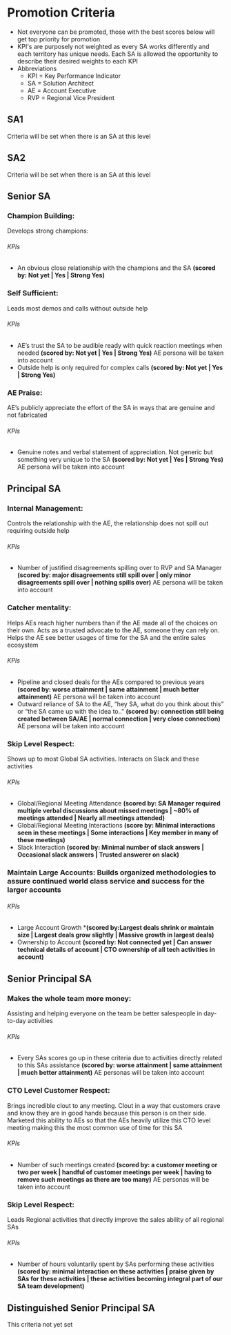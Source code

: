 #  Promotion Criteria
  * Not everyone can be promoted, those with the best scores below will get top priority for promotion
  * KPI's are purposely not weighted as every SA works differently and each territory has unique needs. Each SA is allowed the opportunity to describe their desired weights to each KPI
  * Abbreviations
    * KPI = Key Performance Indicator
    * SA = Solution Architect
    * AE = Account Executive
    * RVP = Regional Vice President


##  SA1
Criteria will be set when there is an SA at this level
##  SA2
Criteria will be set when there is an SA at this level
##  Senior SA
### Champion Building: 
Develops strong champions:  
###### KPIs 
  * An obvious close relationship with the champions and the SA **(scored by: Not yet | Yes | Strong Yes)**
### Self Sufficient: 
Leads most demos and calls without outside help
###### KPIs 
  * AE’s trust the SA to be audible ready with quick reaction meetings when needed **(scored by: Not yet | Yes | Strong Yes)** AE persona will be taken into account
  * Outside help is only required for complex calls **(scored by: Not yet | Yes | Strong Yes)**
### AE Praise: 
AE’s publicly appreciate the effort of the SA in ways that are genuine and not fabricated
###### KPIs 
  * Genuine notes and verbal statement of appreciation. Not generic but something very unique to the SA **(scored by: Not yet | Yes | Strong Yes)** AE persona will be taken into account
## Principal SA
### Internal Management: 
Controls the relationship with the AE, the relationship does not spill out requiring outside help
###### KPIs 
  * Number of justified disagreements spilling over to RVP and SA Manager **(scored by: major disagreements still spill over | only minor disagreements spill over | nothing spills over)** AE persona will be taken into account
### Catcher mentality: 
Helps AEs reach higher numbers than if the AE made all of the choices on their own. Acts as a trusted advocate to the AE, someone they can rely on. Helps the AE see better usages of time for the SA and the entire sales ecosystem
###### KPIs 
  * Pipeline and closed deals for the AEs compared to previous years **(scored by: worse attainment | same attainment | much better attainment)** AE persona will be taken into account
  * Outward reliance of SA to the AE, “hey SA, what do you think about this” or “the SA came up with the idea to..” **(scored by: connection still being created between SA/AE | normal connection | very close connection)** AE persona will be taken into account
### Skip Level Respect: 
Shows up to most Global SA activities. Interacts on Slack and these activities
###### KPIs  
  * Global/Regional Meeting Attendance **(scored by: SA Manager required multiple verbal discussions about missed meetings | ~80% of meetings attended | Nearly all meetings attended)**
  * Global/Regional Meeting Interactions **(score by: Minimal interactions seen in these meetings | Some interactions | Key member in many of these meetings)**
  * Slack Interaction **(scored by: Minimal number of slack answers | Occasional slack answers | Trusted answerer on slack)**
### Maintain Large Accounts: Builds organized methodologies to assure continued world class service and success for the larger accounts
###### KPIs 
  * Large Account Growth ***(scored by:Largest deals shrink or maintain size | Largest deals grow slightly | Massive growth in largest deals)**
  * Ownership to Account **(scored by: Not connected yet | Can answer technical details of account | CTO ownership of all tech activities in account)**
## Senior Principal SA
### Makes the whole team more money: 
Assisting and helping everyone on the team be better salespeople in day-to-day activities
###### KPIs 
  * Every SAs scores go up in these criteria due to activities directly related to this SAs assistance **(scored by: worse attainment | same attainment | much better attainment)** AE personas will be taken into account
### CTO Level Customer Respect: 
Brings incredible clout to any meeting. Clout in a way that customers crave and know they are in good hands because this person is on their side. Marketed this ability to AEs so that the AEs heavily utilize this CTO level meeting making this the most common use of time for this SA
###### KPIs 
  * Number of such meetings created **(scored by: a customer meeting or two per week | handful of customer meetings per week | having to remove such meetings as there are too many)** AE personas will be taken into account
### Skip Level Respect: 
Leads Regional activities that directly improve the sales ability of all regional SAs
###### KPIs 
  * Number of hours voluntarily spent by SAs performing these activities **(scored by: minimal interaction on these activities | praise given by SAs for these activities | these activities becoming integral part of our SA team development)**
## Distinguished Senior Principal SA
This criteria not yet set
